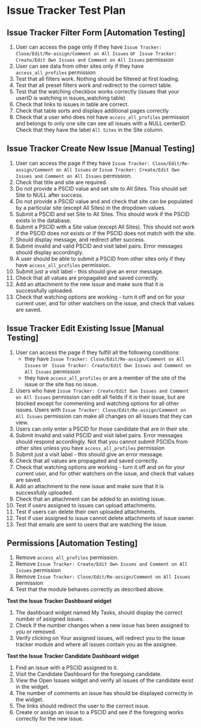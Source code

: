 # Issue Tracker Test Plan

## Issue Tracker Filter Form [Automation Testing]
1. User can access the page only if they have `Issue Tracker: Close/Edit/Re-assign/Comment on All Issues` or ` Issue Tracker: Create/Edit Own Issues and Comment on All Issues` permission
2. User can see data from other sites only if they have `access_all_profiles` permission
3. Test that all filters work. Nothing should be filtered at first loading.
4. Test that all preset filters work and redirect to the correct table. 
5. Test that the watching checkbox works correctly (issues that your userID is watching in issues_watching table)
6. Check that links to issues in table are correct.
7. Check that table sorts and displays additional pages correctly 
8. Check that a user who does not have `access_all_profiles` permission and belongs to only one site can see all issues with a NULL centerID. Check that they have the label `All Sites` in the Site column. 

## Issue Tracker Create New Issue [Manual Testing]
1. User can access the page if they have `Issue Tracker: Close/Edit/Re-assign/Comment on All Issues` or `Issue Tracker: Create/Edit Own Issues and Comment on All Issues` permission.
2. Check that title and site are required.
3. Do not provide a PSCID value and set site to All Sites. This should set Site to NULL after success.
4. Do not provide a PSCID value and and check that site can be populated by a particular site (except All Sites) in the dropdown values.
5. Submit a PSCID and set Site to All Sites. This should work if the PSCID exists in the database.
6. Submit a PSCID with a Site value (except All Sites). This should not work if the PSCID does not exists or if the PSCID does not match with the site.
7. Should display message, and redirect after success. 
8. Submit invalid and valid PSCID and visit label pairs. Error messages should display accordingly. 
9. A user should be able to submit a PSCID from other sites only if they have `access_all_profiles` permission. 
10. Submit just a visit label - this should give an error message.
11. Check that all values are propagated and saved correctly.
12. Add an attachment to the new issue and make sure that it is successfully uploaded.
13. Check that watching options are working - turn it off and on for your current user, and for other watchers on the issue, and check that values are saved.

## Issue Tracker Edit Existing Issue [Manual Testing]
1. User can access the page if they fulfill all the following conditions:
	* they have `Issue Tracker: Close/Edit/Re-assign/Comment on All Issues` or ` Issue Tracker: Create/Edit Own Issues and Comment on All Issues` permission 
	* they have `access_all_profiles` or are a member of the site of the issue or the site has no issue.
2. Users who have `Issue Tracker: Create/Edit Own Issues and Comment on All Issues` permission can edit all fields if it is their issue, but are blocked except for commenting and watching options for all other issues. Users with `Issue Tracker: Close/Edit/Re-assign/Comment on All Issues` permission can make all changes on all issues that they can view. 
3. Users can only enter a PSCID for those candidate that are in their site.
4. Submit invalid and valid PSCID and visit label pairs. Error messages should respond accordingly. Not that you cannot submit PSCIDs from other sites unless you have `access_all_profiles` permission
5. Submit just a visit label - this should give an error message.
6. Check that all values are propagated and saved correctly.
7. Check that watching options are working - turn it off and on for your current user, and for other watchers on the issue, and check that values are saved.
8. Add an attachment to the new issue and make sure that it is successfully uploaded.
9. Check that an attachment can be added to an existing issue.
10. Test if users assigned to issues can upload attachments.
11. Test if users can delete their own uploaded attachments.
12. Test if user assigned to issue cannot delete attachments of issue owner.
13. Test that emails are sent to users that are watching the issue.

## Permissions [Automation Testing]
1. Remove `access_all_profiles` permission.
2. Remove `Issue Tracker: Create/Edit Own Issues and Comment on All Issues` permission
3. Remove `Issue Tracker: Close/Edit/Re-assign/Comment on All Issues` permission
4. Test that the module behaves correctly as described above. 

**Test the Issue Tracker Dashboard widget**
1. The dashboard widget named My Tasks, should display the correct number of assigned issues.
2. Check if the number changes when a new issue has been assigned to you or removed.
3. Verify clicking on Your assigned issues, will redirect you to the issue tracker module and where all issues contain you as the assignee.

**Test the Issue Tracker Candidate Dashboard widget**
1. Find an issue with a PSCID assigned to it.
2. Visit the Candidate Dashboard for the foregoing candidate.
3. View the Open Issues widget and verify all issues of the candidate exist in the widget.
4. The number of comments an issue has should be displayed correctly in the widget.
5. The links should redirect the user to the correct issue.
6. Create or assign an issue to a PSCID and see if the foregoing works correctly for the new issue.
